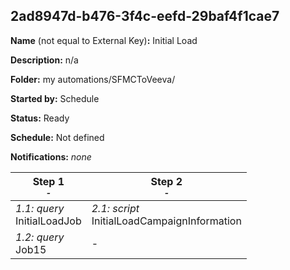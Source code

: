## 2ad8947d-b476-3f4c-eefd-29baf4f1cae7

**Name** (not equal to External Key)**:** Initial Load

**Description:** n/a

**Folder:** my automations/SFMCToVeeva/

**Started by:** Schedule

**Status:** Ready

**Schedule:** Not defined

**Notifications:** _none_


| Step 1<br>_<small>-</small>_ | Step 2<br>_<small>-</small>_ |
| --- | --- |
| _1.1: query_<br>InitialLoadJob | _2.1: script_<br>InitialLoadCampaignInformation |
| _1.2: query_<br>Job15 | - |
